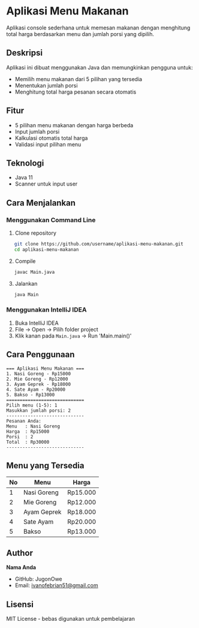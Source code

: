 # Aplikasi Menu Makanan

Aplikasi console sederhana untuk memesan makanan dengan menghitung total harga berdasarkan menu dan jumlah porsi yang dipilih.

## Deskripsi

Aplikasi ini dibuat menggunakan Java dan memungkinkan pengguna untuk:
- Memilih menu makanan dari 5 pilihan yang tersedia
- Menentukan jumlah porsi
- Menghitung total harga pesanan secara otomatis

## Fitur

- 5 pilihan menu makanan dengan harga berbeda
- Input jumlah porsi
- Kalkulasi otomatis total harga
- Validasi input pilihan menu

## Teknologi

- Java 11
- Scanner untuk input user

## Cara Menjalankan

### Menggunakan Command Line

1. Clone repository
```bash
   git clone https://github.com/username/aplikasi-menu-makanan.git
   cd aplikasi-menu-makanan
```

2. Compile
```bash
   javac Main.java
```

3. Jalankan
```bash
   java Main
```

### Menggunakan IntelliJ IDEA

1. Buka IntelliJ IDEA
2. File → Open → Pilih folder project
3. Klik kanan pada `Main.java` → Run 'Main.main()'

## Cara Penggunaan
```
=== Aplikasi Menu Makanan ===
1. Nasi Goreng - Rp15000
2. Mie Goreng - Rp12000
3. Ayam Geprek - Rp18000
4. Sate Ayam - Rp20000
5. Bakso - Rp13000
=============================
Pilih menu (1-5): 1
Masukkan jumlah porsi: 2
-----------------------------
Pesanan Anda:
Menu   : Nasi Goreng
Harga  : Rp15000
Porsi  : 2
Total  : Rp30000
-----------------------------
```

## Menu yang Tersedia

| No | Menu | Harga |
|----|------|-------|
| 1 | Nasi Goreng | Rp15.000 |
| 2 | Mie Goreng | Rp12.000 |
| 3 | Ayam Geprek | Rp18.000 |
| 4 | Sate Ayam | Rp20.000 |
| 5 | Bakso | Rp13.000 |

## Author

**Nama Anda**
- GitHub: JugonOwe
- Email: ivanofebrian51@gmail.com

## Lisensi

MIT License - bebas digunakan untuk pembelajaran